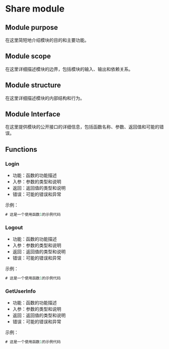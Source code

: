 # Share module

## Module purpose

在这里简短地介绍模块的目的和主要功能。

## Module scope

在这里详细描述模块的边界，包括模块的输入、输出和依赖关系。

## Module structure

在这里详细描述模块的内部结构和行为。

## Module Interface

在这里提供模块的公开接口的详细信息，包括函数名称、参数、返回值和可能的错误。

## Functions

### Login

- 功能：函数的功能描述
- 入参：参数的类型和说明
- 返回：返回值的类型和说明
- 错误：可能的错误和异常

示例：

```go
# 这是一个使用函数1的示例代码
```

### Logout

- 功能：函数的功能描述
- 入参：参数的类型和说明
- 返回：返回值的类型和说明
- 错误：可能的错误和异常

示例：

```go
# 这是一个使用函数1的示例代码
```

### GetUserInfo

- 功能：函数的功能描述
- 入参：参数的类型和说明
- 返回：返回值的类型和说明
- 错误：可能的错误和异常

示例：

```go
# 这是一个使用函数1的示例代码
```